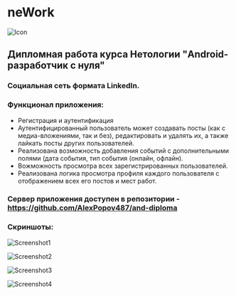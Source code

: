 # neWork
![Icon](https://raw.github.com/AlexPopov487/neWork/master/app/src/main/res/mipmap-xxxhdpi/ic_launcher_round.png)


## Дипломная работа курса Нетологии "Android-разработчик с нуля"

### Социальная сеть формата LinkedIn.

### Функционал приложения: 
- Регистрация и аутентификация
- Аутентифицированный пользователь может создавать посты (как с медиа-вложениями, так и без),
редактировать и удалять их, а также лайкать посты других пользователей.
- Реализована возможность добавления событий с дополнительными полями (дата события, тип события (онлайн, офлайн).
- Вожможность просмотра всех зарегистрированных пользователей.
- Реализована логика просмотра профиля каждого пользователя с отображением всех его постов и мест работ.

### Сервер приложения доступен в репозитории - https://github.com/AlexPopov487/and-diploma

### Скриншоты:

![Screenshot1](https://raw.github.com/AlexPopov487/neWork/master/screenshots/Screenshot_1.jpg)


![Screenshot2](https://raw.github.com/AlexPopov487/neWork/master/screenshots/Screenshot_2.jpg)


![Screenshot3](https://raw.github.com/AlexPopov487/neWork/master/screenshots/Screenshot_3.jpg)


![Screenshot4](https://raw.github.com/AlexPopov487/neWork/master/screenshots/Screenshot_4.jpg)


